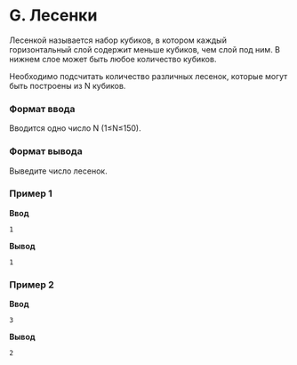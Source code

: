 # G. Лесенки

Лесенкой называется набор кубиков, в котором каждый горизонтальный слой содержит меньше кубиков, чем слой под ним. В нижнем слое может быть любое количество кубиков.

Необходимо подсчитать количество различных лесенок, которые могут быть построены из N кубиков.

### Формат ввода

Вводится одно число N (1≤N≤150).

### Формат вывода

Выведите число лесенок.

### Пример 1

**Ввод**

```
1
``` 

**Вывод**

```
1
```

### Пример 2

**Ввод**

```
3
``` 

**Вывод**

```
2
```

